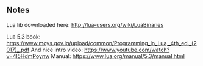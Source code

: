 ## Notes

Lua lib downloaded here: http://lua-users.org/wiki/LuaBinaries

Lua 5.3 book: https://www.moys.gov.iq/upload/common/Programming_in_Lua,_4th_ed._(2017)_.pdf
And nice intro video: https://www.youtube.com/watch?v=4l5HdmPoynw
Manual: https://www.lua.org/manual/5.3/manual.html
